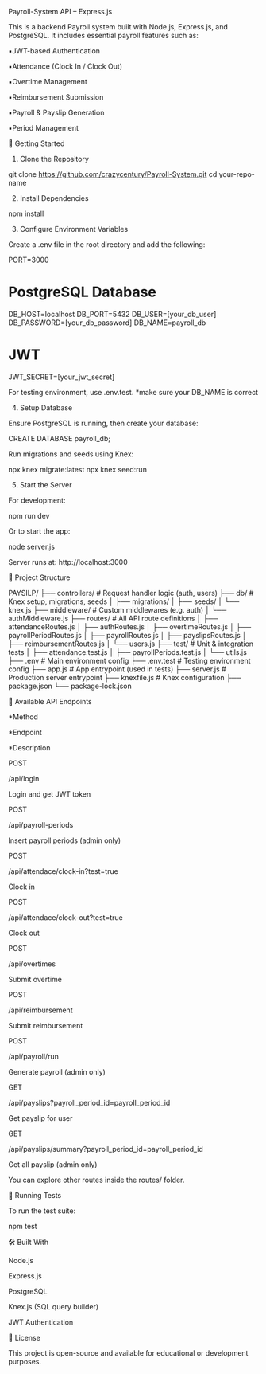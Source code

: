 Payroll-System API – Express.js

This is a backend Payroll system built with Node.js, Express.js, and PostgreSQL. It includes essential payroll features such as:

  ▪️JWT-based Authentication
  
  ▪️Attendance (Clock In / Clock Out)
  
  ▪️Overtime Management
  
  ▪️Reimbursement Submission
  
  ▪️Payroll & Payslip Generation
  
  ▪️Period Management

🚀 Getting Started

1. Clone the Repository

  git clone https://github.com/crazycentury/Payroll-System.git
  cd your-repo-name

2. Install Dependencies

  npm install

3. Configure Environment Variables

  Create a .env file in the root directory and add the following:
  
  PORT=3000
  
  # PostgreSQL Database
  DB_HOST=localhost
  DB_PORT=5432
  DB_USER=[your_db_user]
  DB_PASSWORD=[your_db_password]
  DB_NAME=payroll_db
  
  # JWT
  JWT_SECRET=[your_jwt_secret]
  
  For testing environment, use .env.test.
  *make sure your DB_NAME is correct
  
4. Setup Database

  Ensure PostgreSQL is running, then create your database:
  
  CREATE DATABASE payroll_db;
  
  Run migrations and seeds using Knex:
  
  npx knex migrate:latest
  npx knex seed:run

5. Start the Server

  For development:
  
  npm run dev
  
  Or to start the app:
  
  node server.js

  Server runs at: http://localhost:3000

📁 Project Structure

PAYSILP/
├── controllers/            # Request handler logic (auth, users)
├── db/                     # Knex setup, migrations, seeds
│   ├── migrations/
│   ├── seeds/
│   └── knex.js
├── middleware/             # Custom middlewares (e.g. auth)
│   └── authMiddleware.js
├── routes/                 # All API route definitions
│   ├── attendanceRoutes.js
│   ├── authRoutes.js
│   ├── overtimeRoutes.js
│   ├── payrollPeriodRoutes.js
│   ├── payrollRoutes.js
│   ├── payslipsRoutes.js
│   ├── reimbursementRoutes.js
│   └── users.js
├── test/                   # Unit & integration tests
│   ├── attendance.test.js
│   ├── payrollPeriods.test.js
│   └── utils.js
├── .env                    # Main environment config
├── .env.test               # Testing environment config
├── app.js                  # App entrypoint (used in tests)
├── server.js               # Production server entrypoint
├── knexfile.js             # Knex configuration
├── package.json
└── package-lock.json

📌 Available API Endpoints

*Method

*Endpoint

*Description


POST

/api/login

Login and get JWT token


POST

/api/payroll-periods

Insert payroll periods (admin only)


POST

/api/attendace/clock-in?test=true

Clock in


POST

/api/attendace/clock-out?test=true

Clock out


POST

/api/overtimes

Submit overtime


POST

/api/reimbursement

Submit reimbursement


POST

/api/payroll/run

Generate payroll (admin only)


GET

/api/payslips?payroll_period_id=payroll_period_id

Get payslip for user

GET

/api/payslips/summary?payroll_period_id=payroll_period_id

Get all payslip (admin only)

You can explore other routes inside the routes/ folder.

🧪 Running Tests

To run the test suite:

npm test

🛠 Built With

Node.js

Express.js

PostgreSQL

Knex.js (SQL query builder)

JWT Authentication


📄 License

This project is open-source and available for educational or development purposes.
